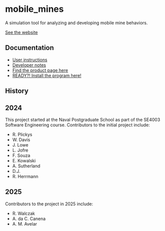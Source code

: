 # mobile_mines
A simulation tool for analyzing and developing mobile mine behaviors.

[See the website](https://navalpostgraduateschool.github.io/mobile_mines/)

## Documentation

- [User instructions](https://github.com/navalpostgraduateschool/mobile_mines/blob/main/documentation/user_guide.md)
- [Developer notes](https://github.com/navalpostgraduateschool/mobile_mines/blob/main/documentation/dev_guide.md)
- [Find the product page here](https://htmlpreview.github.io/?https://raw.githubusercontent.com/navalpostgraduateschool/mobile_mines/main/index.html)
- [READY?! Install the program here!](https://github.com/navalpostgraduateschool/mobile_mines/blob/main/MineSimulatorInstaller.exe)


## History

## 2024
This project started at the Naval Postgraduate School as part of the SE4003 Software Engineering course. 
Contributors to the initial project include:
* R. Plickys
* W. Davis
* J. Lowe
* L. Jofre
* F. Souza
* E. Kowalski
* A. Sutherland
* D.J.
* R. Herrmann

## 2025
Contributors to the project in 2025 include:
* R. Walczak
* A. da C. Canena
* A. M. Avelar
